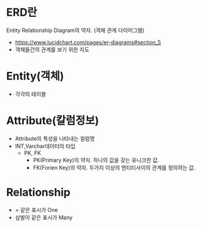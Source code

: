 # ERD란
Entity Relationship Diagram의 약자. (객체 관계 다이어그램)
- https://www.lucidchart.com/pages/er-diagrams#section_5
- 객체들간의 관계를 보기 위한 지도

# Entity(객체)
  - 각각의 테이블

# Attribute(칼럼정보)
  - Attribute의 특성을 나타내는 컬럼명
  - INT,Varchar데이터의 타입
    - PK, FK
      - PK(Primary Key)의 약자. 하나의 값을 갖는 유니크한 값.
      - FK(Forien Key)의 약자. 두가지 이상의 엔티티사이의 관계를 정의하는 값.
# Relationship
   - = 같은 표시가 One
   - 삼발이 같은 표시가 Many